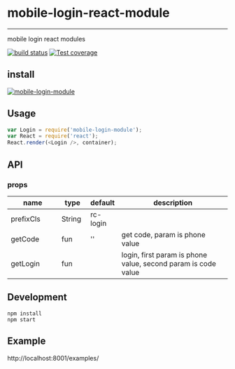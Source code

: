 # mobile-login-react-module
---

mobile login react modules

[![build status](https://travis-ci.org/nvsky/mobile-login-react-module.svg?style=flat-square)](https://travis-ci.org/nvsky/mobile-login-react-module)
[![Test coverage][coveralls-image]][coveralls-url]

[coveralls-image]: https://coveralls.io/repos/github/nvsky/mobile-login-react-module/badge.svg?style=flat-square
[coveralls-url]: https://coveralls.io/github/nvsky/mobile-login-react-module?branch=master

## install

[![mobile-login-module](https://nodei.co/npm/mobile-login-module.png)](https://npmjs.org/package/mobile-login-module)

## Usage

```js
var Login = require('mobile-login-module');
var React = require('react');
React.render(<Login />, container);
```

## API

### props

<table class="table table-bordered table-striped">
    <thead>
    <tr>
        <th style="width: 100px;">name</th>
        <th style="width: 50px;">type</th>
        <th style="width: 50px;">default</th>
        <th>description</th>
    </tr>
    </thead>
    <tbody>
        <tr>
          <td>prefixCls</td>
          <td>String</td>
          <td>rc-login</td>
          <td></td>
        </tr>
        <tr>
          <td>getCode</td>
          <td>fun</td>
          <td>''</td>
          <td>get code, param is phone value</td>
        </tr>
        <tr>
          <td>getLogin</td>
          <td>fun</td>
          <td></td>
          <td>login, first param is phone value, second param is code value</td>
        </tr>
    </tbody>
</table>

## Development

```
npm install
npm start
```

## Example

http://localhost:8001/examples/


